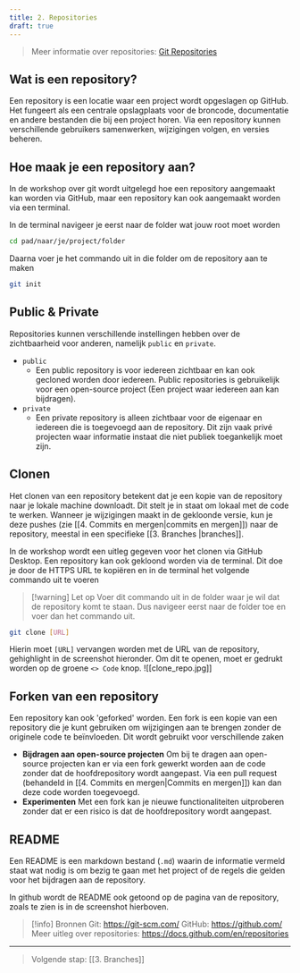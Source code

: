 ```yaml
---
title: 2. Repositories
draft: true
---
```

> Meer informatie over repositories: [Git Repositories](https://docs.github.com/en/repositories)
## Wat is een repository?
Een repository is een locatie waar een project wordt opgeslagen op GitHub. Het fungeert als een centrale opslagplaats voor de broncode, documentatie en andere bestanden die bij een project horen. Via een repository kunnen verschillende gebruikers samenwerken, wijzigingen volgen, en versies beheren. 
## Hoe maak je een repository aan?
In de workshop over git wordt uitgelegd hoe een repository aangemaakt kan worden via GitHub, maar een repository kan ook aangemaakt worden via een terminal.

In de terminal navigeer je eerst naar de folder wat jouw root moet worden 
``` bash
cd pad/naar/je/project/folder
```

Daarna voer je het commando uit in die folder om de repository aan te maken

``` bash
git init
```

## Public & Private
Repositories kunnen verschillende instellingen hebben over de zichtbaarheid voor anderen, namelijk `public` en `private`.
- `public`
	- Een public repository is voor iedereen zichtbaar en kan ook gecloned worden door iedereen. Public repositories is gebruikelijk voor een open-source project (Een project waar iedereen aan kan bijdragen).
- `private` 
	- Een private repository is alleen zichtbaar voor de eigenaar en iedereen die is toegevoegd aan de repository. Dit zijn vaak privé projecten waar informatie instaat die niet publiek toegankelijk moet zijn.


## Clonen
Het clonen van een repository betekent dat je een kopie van de repository naar je lokale machine downloadt. Dit stelt je in staat om lokaal met de code te werken. Wanneer je wijzigingen maakt in de gekloonde versie, kun je deze pushes (zie [[4. Commits en mergen|commits en mergen]]) naar de repository, meestal in een specifieke [[3. Branches |branches]].

In de workshop wordt een uitleg gegeven voor het clonen via GitHub Desktop. Een repository kan ook gekloond worden via de terminal. Dit doe je door de HTTPS URL te kopiëren en in de terminal het volgende commando uit te voeren

> [!warning] Let op
> Voer dit commando uit in de folder waar je wil dat de repository komt te staan. Dus navigeer eerst naar de folder toe en voer dan het commando uit.

``` bash
git clone [URL]
```

Hierin moet `[URL]` vervangen worden met de URL van de repository, gehighlight in de screenshot hieronder. Om dit te openen, moet er gedrukt worden op de groene `<> Code` knop.
![[clone_repo.jpg]]

## Forken van een repository
Een repository kan ook 'geforked' worden. Een fork is een kopie van een repository die je kunt gebruiken om wijzigingen aan te brengen zonder de originele code te beïnvloeden. Dit wordt gebruikt voor verschillende zaken
- **Bijdragen aan open-source projecten**
	Om bij te dragen aan open-source projecten kan er via een fork gewerkt worden aan de code zonder dat de hoofdrepository wordt aangepast. Via een pull request (behandeld in [[4. Commits en mergen|Commits en mergen]]) kan dan deze code worden toegevoegd.
- **Experimenten**
	Met een fork kan je nieuwe functionaliteiten uitproberen zonder dat er een risico is dat de hoofdrepository wordt aangepast.

## README
Een README is een markdown bestand (`.md`) waarin de informatie vermeld staat wat nodig is om bezig te gaan met het project of de regels die gelden voor het bijdragen aan de repository. 

In github wordt de README ook getoond op de pagina van de repository, zoals te zien is in de screenshot hierboven.

> [!info] Bronnen
> Git: https://git-scm.com/
> GitHub: https://github.com/
> Meer uitleg over repositories: https://docs.github.com/en/repositories
> 

---
> Volgende stap: [[3. Branches]]
